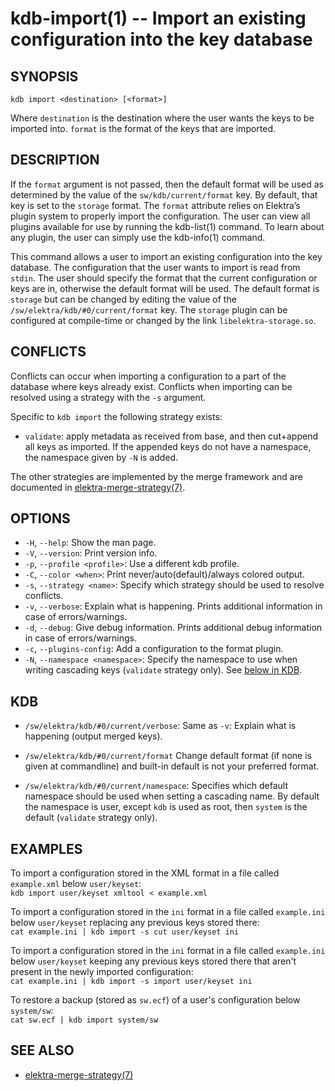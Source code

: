 # kdb-import(1) -- Import an existing configuration into the key database

## SYNOPSIS

`kdb import <destination> [<format>]`

Where `destination` is the destination where the user wants the keys to be imported into.
`format` is the format of the keys that are imported.

## DESCRIPTION

If the `format` argument is not passed, then the default format will be used as determined by the value of the `sw/kdb/current/format` key. By default, that key is set to the `storage` format.
The `format` attribute relies on Elektra’s plugin system to properly import the configuration. The user can view all plugins available for use by running the kdb-list(1) command. To learn about any plugin, the user can simply use the kdb-info(1) command.

This command allows a user to import an existing configuration into the key database.
The configuration that the user wants to import is read from `stdin`.
The user should specify the format that the current configuration or keys are in, otherwise the default format will be used.
The default format is `storage` but can be changed by editing the value of the `/sw/elektra/kdb/#0/current/format` key.
The `storage` plugin can be configured at compile-time or changed by the link `libelektra-storage.so`.

## CONFLICTS

Conflicts can occur when importing a configuration to a part of the database where keys already exist.
Conflicts when importing can be resolved using a strategy with the `-s` argument.

Specific to `kdb import` the following strategy exists:

- `validate`:
  apply metadata as received from base, and then cut+append all keys as imported.
  If the appended keys do not have a namespace, the namespace given by `-N`
  is added.

The other strategies are implemented by the merge framework and are documented in
[elektra-merge-strategy(7)](elektra-merge-strategy.md).

## OPTIONS

- `-H`, `--help`:
  Show the man page.
- `-V`, `--version`:
  Print version info.
- `-p`, `--profile <profile>`:
  Use a different kdb profile.
- `-C`, `--color <when>`:
  Print never/auto(default)/always colored output.
- `-s`, `--strategy <name>`:
  Specify which strategy should be used to resolve conflicts.
- `-v`, `--verbose`:
  Explain what is happening. Prints additional information in case of errors/warnings.
- `-d`, `--debug`:
  Give debug information. Prints additional debug information in case of errors/warnings.
- `-c`, `--plugins-config`:
  Add a configuration to the format plugin.
- `-N`, `--namespace <namespace>`:
  Specify the namespace to use when writing cascading keys (`validate` strategy only).
  See [below in KDB](#KDB).

## KDB

- `/sw/elektra/kdb/#0/current/verbose`:
  Same as `-v`: Explain what is happening (output merged keys).

- `/sw/elektra/kdb/#0/current/format`
  Change default format (if none is given at commandline) and built-in default is not your preferred format.

- `/sw/elektra/kdb/#0/current/namespace`:
  Specifies which default namespace should be used when setting a cascading name.
  By default the namespace is user, except `kdb` is used as root, then `system`
  is the default (`validate` strategy only).

## EXAMPLES

To import a configuration stored in the XML format in a file called `example.xml` below `user/keyset`:<br>
`kdb import user/keyset xmltool < example.xml`

To import a configuration stored in the `ini` format in a file called `example.ini` below `user/keyset` replacing any previous keys stored there:<br>
`cat example.ini | kdb import -s cut user/keyset ini`

To import a configuration stored in the `ini` format in a file called `example.ini` below `user/keyset` keeping any previous keys stored there that aren't present in the newly imported configuration:<br>
`cat example.ini | kdb import -s import user/keyset ini`

To restore a backup (stored as `sw.ecf`) of a user's configuration below `system/sw`:<br>
`cat sw.ecf | kdb import system/sw`

## SEE ALSO

- [elektra-merge-strategy(7)](elektra-merge-strategy.md)
